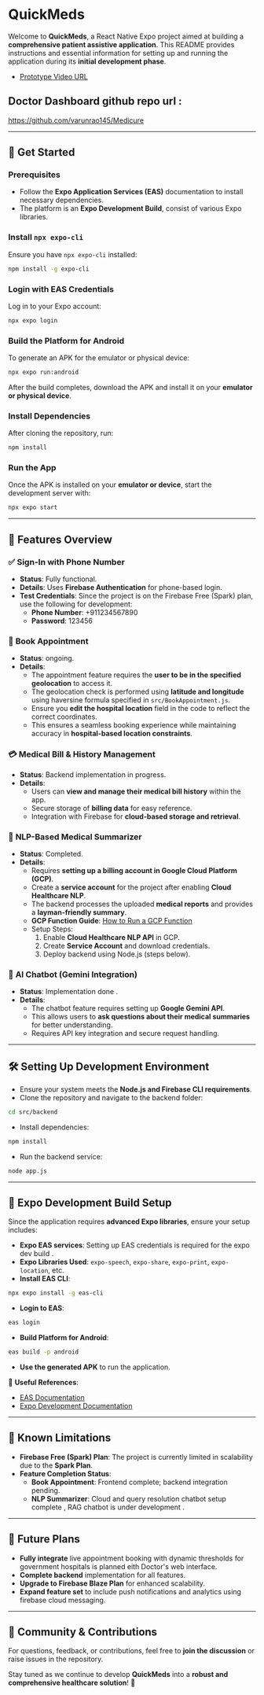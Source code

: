 # QuickMeds
Welcome to **QuickMeds**, a React Native Expo project aimed at building a **comprehensive patient assistive application**. This README provides instructions and essential information for setting up and running the application during its **initial development phase**.

- [Prototype Video URL](https://drive.google.com/file/d/1j5tJOxQ6qAUOoMzL-wuvfTQ3V2qgNsVG/view?usp=sharing)

## Doctor Dashboard github repo url :
https://github.com/varunrao145/Medicure

---
## 🚀 Get Started
### Prerequisites
- Follow the **Expo Application Services (EAS)** documentation to install necessary dependencies.
- The platform is an **Expo Development Build**, consist of various Expo libraries.

### Install `npx expo-cli`
Ensure you have `npx expo-cli` installed:
```sh
npm install -g expo-cli
```

### Login with EAS Credentials
Log in to your Expo account:
```sh
npx expo login
```

### Build the Platform for Android
To generate an APK for the emulator or physical device:
```sh
npx expo run:android
```
After the build completes, download the APK and install it on your **emulator or physical device**.

### Install Dependencies
After cloning the repository, run:
```sh
npm install
```

### Run the App
Once the APK is installed on your **emulator or device**, start the development server with:
```sh
npx expo start
```

---
## 📌 Features Overview
### ✅ **Sign-In with Phone Number**
- **Status**: Fully functional.
- **Details**: Uses **Firebase Authentication** for phone-based login.
- **Test Credentials**: Since the project is on the Firebase Free (Spark) plan, use the following for development:
  - **Phone Number**: +911234567890
  - **Password**: 123456

### 📅 **Book Appointment**
- **Status**: ongoing.
- **Details**:
  - The appointment feature requires the **user to be in the specified geolocation** to access it.
  - The geolocation check is performed using **latitude and longitude** using haversine formula specified in `src/BookAppointment.js`.
  - Ensure you **edit the hospital location** field in the code to reflect the correct coordinates.
  - This ensures a seamless booking experience while maintaining accuracy in **hospital-based location constraints**.

### 💳 **Medical Bill & History Management**
- **Status**: Backend implementation in progress.
- **Details**:
  - Users can **view and manage their medical bill history** within the app.
  - Secure storage of **billing data** for easy reference.
  - Integration with Firebase for **cloud-based storage and retrieval**.

### 📜 **NLP-Based Medical Summarizer**
- **Status**: Completed.
- **Details**:
  - Requires **setting up a billing account in Google Cloud Platform (GCP)**.
  - Create a **service account** for the project after enabling **Cloud Healthcare NLP**.
  - The backend processes the uploaded **medical reports** and provides a **layman-friendly summary**.
  - **GCP Function Guide**: [How to Run a GCP Function](https://cloud.google.com/functions/docs/quickstart)
  - Setup Steps:
    1. Enable **Cloud Healthcare NLP API** in GCP.
    2. Create **Service Account** and download credentials.
    3. Deploy backend using Node.js (steps below).

### 🤖 **AI Chatbot (Gemini Integration)**
- **Status**: Implementation done .
- **Details**:
  - The chatbot feature requires setting up **Google Gemini API**.
  - This allows users to **ask questions about their medical summaries** for better understanding.
  - Requires API key integration and secure request handling.

---
## 🛠 **Setting Up Development Environment**
- Ensure your system meets the **Node.js and Firebase CLI requirements**.
- Clone the repository and navigate to the backend folder:
```sh
cd src/backend
```
- Install dependencies:
```sh
npm install
```
- Run the backend service:
```sh
node app.js
```

---
## 📲 **Expo Development Build Setup**
Since the application requires **advanced Expo libraries**, ensure your setup includes:
- **Expo EAS services**: Setting up EAS credentials is required for the expo dev build .
- **Expo Libraries Used**: `expo-speech`, `expo-share`, `expo-print`, `expo-location`, etc.
- **Install EAS CLI**:
```sh
npx expo install -g eas-cli
```
- **Login to EAS**:
```sh
eas login
```
- **Build Platform for Android**:
```sh
eas build -p android
```
- **Use the generated APK** to run the application.

📖 **Useful References**:
- [EAS Documentation](https://docs.expo.dev/eas/)
- [Expo Development Documentation](https://docs.expo.dev/development/build/) 


---
## 🚧 **Known Limitations**
- **Firebase Free (Spark) Plan**: The project is currently limited in scalability due to the **Spark Plan**.
- **Feature Completion Status**:
  - **Book Appointment**: Frontend complete; backend integration pending.
  - **NLP Summarizer**: Cloud and query resolution chatbot setup complete , RAG chatbot is under development .

---
## 🌟 **Future Plans**
- **Fully integrate** live appointment booking with dynamic thresholds for government hospitals is planned eith Doctor's web interface.
- **Complete backend** implementation for all features.
- **Upgrade to Firebase Blaze Plan** for enhanced scalability.
- **Expand feature set** to include push notifications and analytics using firebase cloud messaging.

---
## 👥 **Community & Contributions**
For questions, feedback, or contributions, feel free to **join the discussion** or raise issues in the repository.

Stay tuned as we continue to develop **QuickMeds** into a **robust and comprehensive healthcare solution**! 🚀

